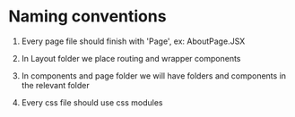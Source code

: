# Naming conventions

1. Every page file should finish with 'Page', ex: AboutPage.JSX

1. In Layout folder we place routing and wrapper components 

1. In components and page folder we will have folders and components in the relevant folder

1. Every css file should use css modules